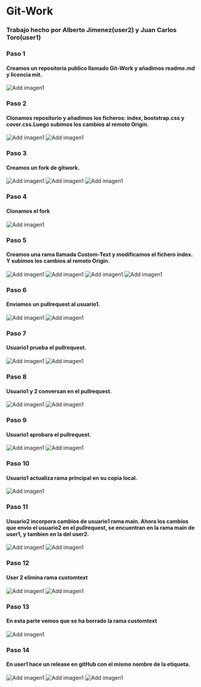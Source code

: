 # Git-Work

### Trabajo hecho por Alberto Jimenez(user2) y Juan Carlos Toro(user1)
### Paso 1

#### Creamos un repositoria publico llamado Git-Work y añadimos readme.md y licencia mit.
![Add imagen1](./img/usu1paso1.png)

### Paso 2

#### Clonamos repositorio y añadimos los ficheros: index, bootstrap.css y cover.css.Luego subimos los cambios al remoto Origin.
![Add imagen1](./img/usu1paso2.png)
![Add imagen1](./img/usu1paso2-1.png)

### Paso 3

#### Creamos un fork de gitwork.
![Add imagen1](./img/Usu2(paso3).png)
![Add imagen1](./img/Usu2(paso3-1).png)
![Add imagen1](./img/Usu2(paso3-2).png)

### Paso 4

#### Clonamos el fork
![Add imagen1](./img/Usu2(paso4).png)

### Paso 5

#### Creamos una rama llamada Custom-Text y modificamos el fichero index. Y subimos los cambios al remoto Origin.
![Add imagen1](./img/Usu2(paso5).png)
![Add imagen1](./img/Usu2(paso5-1).png)
![Add imagen1](./img/Usu2(paso5-2).png)
![Add imagen1](./img/Usu2(paso5-3).png)

### Paso 6

#### Enviamos un pullrequest al usuario1.
![Add imagen1](./img/Usu2(paso6).png)
![Add imagen1](./img/Usu2(paso6-1).png)

### Paso 7

#### Usuario1 prueba el pullrequest.
![Add imagen1](./img/usu1paso7.png)
![Add imagen1](./img/usu1paso7-1.png)


### Paso 8

#### Usuario1 y 2 conversan en el pullrequest.
![Add imagen1](./img/usu1paso8.png)
![Add imagen1](./img/Usu2(paso8).png)

### Paso 9

#### Usuario1 aprobara el pullrequest.
![Add imagen1](./img/usu1paso7-2.png)
![Add imagen1](./img/usu1paso7-3.png)

### Paso 10

#### Usuario1 actualiza rama principal en su copia local.
![Add imagen1](./img/usu1paso9.png)

### Paso 11

#### Usuario2 incorpora cambios de usuario1 rama main. Ahora los cambios que envio el usuario2 en el pullrequest, se encuentran en la rama main de user1, y tambien en la del user2.
![Add imagen1](./img/Usu2(paso10).png)
![Add imagen1](./img/Usu2(paso10-1).png)


### Paso 12

#### User 2 elimina rama customtext
![Add imagen1](./img/Usu2(paso10-2).png)
![Add imagen1](./img/Usu2(paso11).png)

### Paso 13

#### En esta parte vemos que se ha borrado la rama customtext
![Add imagen1](./img/Usu2(paso12).png)

### Paso 14

#### En user1 hace un release en gitHub con el mismo nombre de la etiqueta.
![Add imagen1](./img/usu1final1.png)
![Add imagen1](./img/usu1final2.png)
![Add imagen1](./img/usu1final3.png)